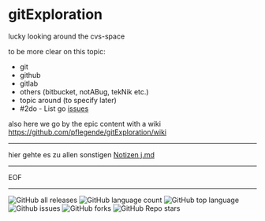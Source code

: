 # gitExploration
lucky looking around the cvs-space

to be more clear on this topic:
* git
* github
* gitlab
* others (bitbucket, notABug, tekNik etc.)
* topic around (to specify later)
* #2do - List go [issues](https://github.com/pflegende/gitExploration/issues/1#issue-1085923922)


also here we go by the epic content with a wiki  
https://github.com/pflegende/gitExploration/wiki




---

hier gehte es zu allen sonstigen [Notizen j.md](https://github.com/pflegende/gitExploration/blob/master/j.md)

___
EOF
___

![GitHub all releases](https://img.shields.io/github/downloads/pflegende/gitExploration/total)
![GitHub language count](https://img.shields.io/github/languages/count/pflegende/gitExploration)
![GitHub top language](https://img.shields.io/github/languages/top/pflegende/gitExploration?color=yellow)
![Github issues](https://img.shields.io/github/issues/pflegende/gitExploration)
![GitHub forks](https://img.shields.io/github/forks/pflegende/gitExploration?style=social)
![GitHub Repo stars](https://img.shields.io/github/stars/pflegende/gitExploration?style=social)
